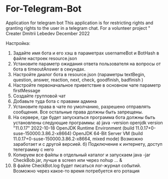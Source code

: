 # For-Telegram-Bot
Application for telegram bot
This application is for restricting rights and granting rights to the user in a telegram chat.
For a volunteer project "
Creater Dmitrii Lebedev 
December 2022

Настройка:
1. Задайте имя бота и его хэш в параметрах usernameBot и BotHash в файле настроек resource.json
2. Установите параметр ожидания ответа пользователя на вопросы от бота в timeoutAnswer в секундах.
3. Настройте диалог бота в resource.json (параметры textBegin, question, answer, reaction, next, check, goodfinish, badfinish ) 
4. Настройте первоначальное приветствие в основном чате параметр firstMessage
5. Создайте групповой чат
6. Добавьте туда бота с правами админа
7. Установите права в чате по умолчанию, разрешено отправлять сообщения. Все остальные права должны быть запрещены. 
8. На сервере, где будет запускаться программа бота должны быть установлены следующие программы:
    а) java -version
openjdk version "11.0.17" 2022-10-18
OpenJDK Runtime Environment (build 11.0.17+0-suse-150000.3.86.2-x8664)
OpenJDK 64-Bit Server VM (build 11.0.17+0-suse-150000.3.86.2-x8664, mixed mode)
    Возможно заработает и с другой версией.
    б) Подключение к интернету, доступ телеграмму с него 
9. Копируем все файлы в отдельный каталог и запускаем java -jar CheckBob.jar, лучше в screen или через nohup ... & 
10. В файле CheckBot.log будет писаться лог-журнал событий. Возможно через какое-то время потребуется его ротация
